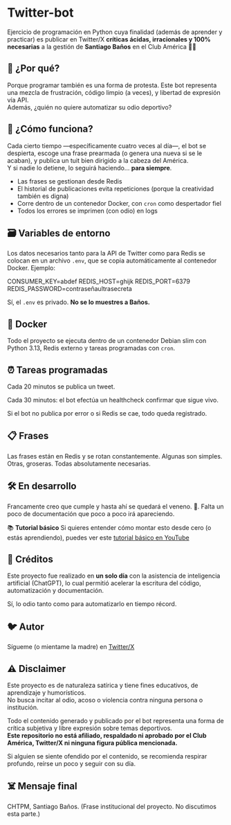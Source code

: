 # **Twitter-bot**

Ejercicio de programación en Python cuya finalidad (además de aprender y practicar) es publicar en Twitter/X **críticas ácidas, irracionales y 100% necesarias** a la gestión de **Santiago Baños** en el Club América 💛💙

## 🧠 **¿Por qué?**

Porque programar también es una forma de protesta. Este bot representa una mezcla de frustración, código limpio (a veces), y libertad de expresión vía API.  
Además, ¿quién no quiere automatizar su odio deportivo?

## 🔧 **¿Cómo funciona?**

Cada cierto tiempo —específicamente cuatro veces al día—, el bot se despierta, escoge una frase prearmada (o genera una nueva si se le acaban), y publica un tuit bien dirigido a la cabeza del América.  
Y si nadie lo detiene, lo seguirá haciendo... **para siempre**.

- Las frases se gestionan desde Redis
- El historial de publicaciones evita repeticiones (porque la creatividad también es digna)
- Corre dentro de un contenedor Docker, con `cron` como despertador fiel
- Todos los errores se imprimen (con odio) en logs

## 🗃️ **Variables de entorno**

Los datos necesarios tanto para la API de Twitter como para Redis se colocan en un archivo `.env`, que se copia automáticamente al contenedor Docker. Ejemplo:

CONSUMER_KEY=abdef
REDIS_HOST=ghijk
REDIS_PORT=6379
REDIS_PASSWORD=contraseñaultrasecreta

Sí, el `.env` es privado. **No se lo muestres a Baños.**

## 🐳 **Docker**

Todo el proyecto se ejecuta dentro de un contenedor Debian slim con Python 3.13, Redis externo y tareas programadas con `cron`.

## ⏰ **Tareas programadas**

Cada 20 minutos se publica un tweet.

Cada 30 minutos: el bot efectúa un healthcheck confirmar que sigue vivo.

Si el bot no publica por error o si Redis se cae, todo queda registrado.

## 📋 **Frases**
Las frases están en Redis y se rotan constantemente. Algunas son simples. Otras, groseras. Todas absolutamente necesarias.

## **🛠️ En desarrollo**
Francamente creo que cumple y hasta ahí se quedará el veneno. 🐍. Falta un poco de documentación que poco a poco irá apareciendo.

📚 **Tutorial básico**
Si quieres entender cómo montar esto desde cero (o estás aprendiendo), puedes ver este [tutorial básico en YouTube](https://www.youtube.com/watch?v=xsSXL5iuzDg)

## 🤖 **Créditos**

Este proyecto fue realizado en **un solo día** con la asistencia de inteligencia artificial (ChatGPT), lo cual permitió acelerar la escritura del código, automatización y documentación.

Sí, lo odio tanto como para automatizarlo en tiempo récord.

## 🐦 Autor

Sígueme (o mientame la madre) en [Twitter/X](https://x.com/uedsoldier)

## ⚠️ Disclaimer

Este proyecto es de naturaleza satírica y tiene fines educativos, de aprendizaje y humorísticos.  
No busca incitar al odio, acoso o violencia contra ninguna persona o institución.

Todo el contenido generado y publicado por el bot representa una forma de crítica subjetiva y libre expresión sobre temas deportivos.  
**Este repositorio no está afiliado, respaldado ni aprobado por el Club América, Twitter/X ni ninguna figura pública mencionada.**

Si alguien se siente ofendido por el contenido, se recomienda respirar profundo, reírse un poco y seguir con su día.

## ☠️ **Mensaje final**

CHTPM, Santiago Baños.
(Frase institucional del proyecto. No discutimos esta parte.)
